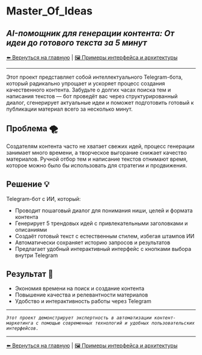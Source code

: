 # Master_Of_Ideas
***AI-помощник для генерации контента: От идеи до готового текста за 5 минут***
--- 

[⬅️ Вернуться на главную](https://github.com/VladimirMenshikov/VladimirMenshikov/blob/main/README.md) | [🖼️ Примеры интерфейса и архитектуры](./img/readme.md)

--- 

Этот проект представляет собой интеллектуального Telegram-бота, который радикально упрощает и ускоряет процесс создания качественного контента. Забудьте о долгих часах поиска тем и написания текстов — бот проведёт вас через структурированный диалог, сгенерирует актуальные идеи и поможет подготовить готовый к публикации материал всего за несколько минут.

## Проблема 🌪️
Создателям контента часто не хватает свежих идей, процесс генерации занимает много времени, а творческое выгорание снижает качество материалов. Ручной отбор тем и написание текстов отнимают время, которое можно было бы использовать для стратегии и продвижения.

## Решение 💡
Telegram-бот с ИИ, который:
- Проводит пошаговый диалог для понимания ниши, целей и формата контента
- Генерирует 5 трендовых идей с привлекательными заголовками и описаниями
- Создаёт готовый текст с естественным стилем, избегая штампов ИИ
- Автоматически сохраняет историю запросов и результатов
- Предлагает удобный интерактивный интерфейс с кнопками выбора внутри Telegram

## Результат 🚀
- Экономия времени на поиск и создание контента
- Повышение качества и релевантности материалов
- Удобство и интерактивность работы через Telegram

---

*`Этот проект демонстрирует экспертность в автоматизации контент-маркетинга с помощью современных технологий и удобных пользовательских интерфейсов.`*

--- 

[⬅️ Вернуться на главную](https://github.com/VladimirMenshikov/VladimirMenshikov/blob/main/README.md) | [🖼️ Примеры интерфейса и архитектуры](./img/readme.md)

